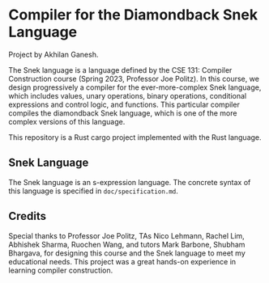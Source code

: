 # Compiler for the Diamondback Snek Language

Project by Akhilan Ganesh.

The Snek language is a language defined by the CSE 131: Compiler Construction course
(Spring 2023, Professor Joe Politz). In this course, we design progressively a compiler
for the ever-more-complex Snek language, which includes values, unary operations, binary
operations, conditional expressions and control logic, and functions. This particular compiler
compiles the diamondback Snek language, which is one of the more complex versions of this language.

This repository is a Rust cargo project implemented with the Rust language. 

## Snek Language

The Snek language is an s-expression language. The concrete syntax of this language is specified in 
`doc/specification.md`.

## Credits

Special thanks to Professor Joe Politz, TAs Nico Lehmann, Rachel Lim, Abhishek Sharma, Ruochen Wang, and tutors Mark Barbone, Shubham Bhargava, for designing this course and the Snek language to meet my educational needs. This project was a great hands-on experience in learning compiler construction.